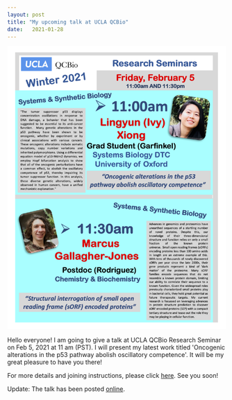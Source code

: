 ```yaml
---
layout: post
title: "My upcoming talk at UCLA QCBio"
date:   2021-01-28 
---
```


![UCLA_Talk](/images/UCLA_Talk.png)

Hello everyone! I am going to give a talk at UCLA QCBio Research Seminar on Feb 5, 2021 at 11 am (PST). I will present my latest work titled 'Oncogenic alterations in the p53 pathway abolish oscillatory competence'. It will be my great pleasure to have you there! 

For more details and joining instructions, please click [here](https://qcb.ucla.edu/event/qcbio-research-seminar-lingyun-ivy-xiong-garfinkel/). See you soon!

Update: The talk has been posted [online](https://youtu.be/AUmpgrDpT08).